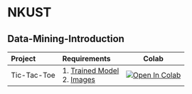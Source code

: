 # **NKUST**
## **Data-Mining-Introduction**

|Project    |Requirements|Colab     | 
|:----------|:-----------|:--------:| 
|Tic-Tac-Toe|1. [Trained Model](https://github.com/hsiangjenli/NKUST/blob/main/Data-Mining-Introduction/Teachable%20Machine/OneToNine.h5)<br>2. [Images](https://github.com/hsiangjenli/NKUST/tree/main/Data-Mining-Introduction/Images)|[![Open In Colab](https://colab.research.google.com/assets/colab-badge.svg)](https://colab.research.google.com/github/hsiangjenli/NKUST/blob/main/Data-Mining-Introduction/NKUST-DM-Final--1.ipynb)|

